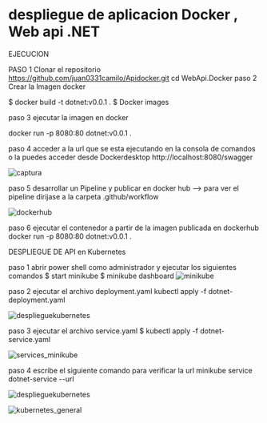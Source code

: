 # despliegue de aplicacion Docker , Web api .NET

EJECUCION 

PASO 1 
Clonar el repositorio 
https://github.com/juan0331camilo/Apidocker.git
cd WebApi.Docker
paso 2 
Crear la Imagen docker

$ docker build -t dotnet:v0.0.1 .
$ Docker images

paso 3
ejecutar la imagen en docker

docker run -p 8080:80 dotnet:v0.0.1 .

paso 4 
acceder a la url que se esta ejecutando en la consola de comandos o la puedes acceder desde  Dockerdesktop
 http://localhost:8080/swagger

 
![captura](https://github.com/juan0331camilo/Apidocker/assets/54645813/44916f35-02b6-4c37-a65b-21b3e4dfb6f8)

paso 5 
desarrollar un Pipeline y publicar en docker hub -->  para ver el pipeline dirijase  a la carpeta .github/workflow

![dockerhub](https://github.com/juan0331camilo/Apidocker/assets/54645813/19066fd7-f2ea-4d80-973c-5cf556da2295)

paso 6 
ejecutar el contenedor a partir de la imagen publicada en dockerhub
docker run -p 8080:80 dotnet:v0.0.1 .

DESPLIEGUE DE API en Kubernetes

paso 1
abrir power shell como administrador 
y ejecutar los siguientes comandos
$ start minikube
$ minikube dashboard
![minikube](https://github.com/juan0331camilo/Apidocker/assets/54645813/bbd387e2-459a-453a-ae68-717b25867e2d)

paso 2 
ejecutar el archivo deployment.yaml
kubectl apply -f dotnet-deployment.yaml 

![desplieguekubernetes](https://github.com/juan0331camilo/Apidocker/assets/54645813/79a9a0b8-993f-4f9a-b932-90dca354a05a)

paso 3 
ejecutar el archivo service.yaml
$ kubectl apply -f dotnet-service.yaml 


![services_minikube](https://github.com/juan0331camilo/Apidocker/assets/54645813/2250cb88-8e92-4964-9f8b-8b0c7af799b8)

paso 4 
escribe el siguiente comando para verificar la url 
minikube service dotnet-service --url

![desplieguekubernetes](https://github.com/juan0331camilo/Apidocker/assets/54645813/cb097a5b-d18d-44e6-9b34-857e5f2964cd)

![kubernetes_general](https://github.com/juan0331camilo/Apidocker/assets/54645813/f419ed10-ca8a-46c1-ac0d-add1754f6991)

